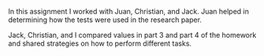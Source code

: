 In this assignment I worked with Juan, Christian, and Jack. Juan helped in determining how the tests were used in the research paper.

Jack, Christian, and I compared values in part 3 and part 4 of the homework and shared strategies on how to perform different tasks.
